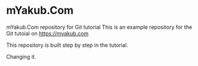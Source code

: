 # mYakub.Com
mYakub.Com repository for Git tutorial
This is an example repository for the Git tutoial on https://myakub.com

This repository is built step by step in the tutorial.

Changing it.
